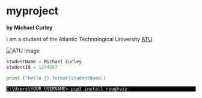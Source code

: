 # myproject

**by Michael Curley**

I am a student of the Atlantic Technological University [ATU](https://www.atu.ie/)

![ATU Image](https://www.atu.ie/sites/default/files/styles/homepage_hero/public/2022-03/GMIT-Galway-Campus.jpg?itok=JshYufwh)

```python
studentName = Michael Curley
studentId = 1234567

print ("Hello {}.format(studentName))

```

<p style="background:black">
<code style="background:black;color:white">C:\Users\YOUR_USERNAME> pip3 install roughviz</code>
</p>